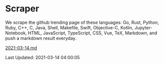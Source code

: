 # Scraper

We scrape the github trending page of these languages: Go, Rust, Python, Ruby, C++, C, Java, Shell, Makefile, Swift, Objective-C, Kotlin, Jupyter-Notebook, HTML, JavaScript, TypeScript, CSS, Vue, TeX, Markdown, and push a markdown result everyday.

[2021-03-14.md](https://github.com/yangwenmai/github-trending-backup/blob/master/2021-03-14.md)

Last Updated: 2021-03-14 04:00:05